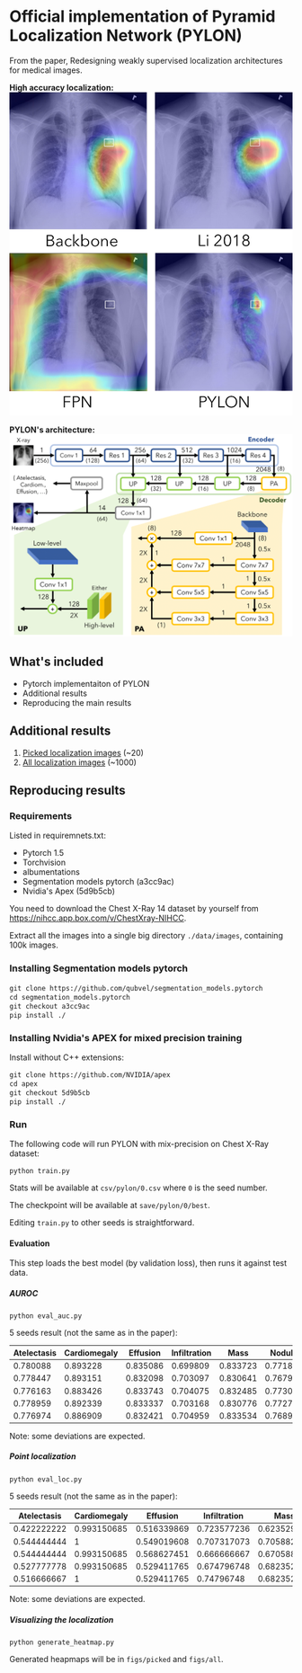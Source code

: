 # Official implementation of Pyramid Localization Network (PYLON)

From the paper, Redesigning weakly supervised localization architectures for medical images.

**High accuracy localization:**
![high accuracy localization](figs/example4_paper.jpg)

**PYLON's architecture:**
![PYLON architecture](figs/figure_pylonv2.png)

## What's included

- Pytorch implementaiton of PYLON
- Additional results
- Reproducing the main results

## Additional results

1. [Picked localization images](figs/picked) (~20)
2. [All localization images](figs/all) (~1000)

## Reproducing results

### Requirements

Listed in requiremnets.txt:

- Pytorch 1.5
- Torchvision
- albumentations
- Segmentation models pytorch (a3cc9ac) 
- Nvidia's Apex (5d9b5cb)

You need to download the Chest X-Ray 14 dataset by yourself from https://nihcc.app.box.com/v/ChestXray-NIHCC.

Extract all the images into a single big directory `./data/images`, containing 100k images.

### Installing Segmentation models pytorch

```
git clone https://github.com/qubvel/segmentation_models.pytorch
cd segmentation_models.pytorch
git checkout a3cc9ac
pip install ./
```

### Installing Nvidia's APEX for mixed precision training

Install without C++ extensions: 

```
git clone https://github.com/NVIDIA/apex
cd apex
git checkout 5d9b5cb
pip install ./
```

### Run

The following code will run PYLON with mix-precision on Chest X-Ray dataset:

```
python train.py
```

Stats will be available at `csv/pylon/0.csv` where `0` is the seed number. 

The checkpoint will be available at `save/pylon/0/best`.

Editing `train.py` to other seeds is straightforward. 

#### Evaluation

This step loads the best model (by validation loss), then runs it against test data.

##### AUROC

```
python eval_auc.py
```

5 seeds result (not the same as in the paper):

| Atelectasis | Cardiomegaly | Effusion | Infiltration | Mass     | Nodule   | Pneumonia | Pneumothorax | Consolidation | Edema    | Emphysema | Fibrosis | Pleural_Thickening | Hernia   | micro    | macro    |
|-------------|--------------|----------|--------------|----------|----------|-----------|--------------|---------------|----------|-----------|----------|--------------------|----------|----------|----------|
| 0.780088    | 0.893228     | 0.835086 | 0.699809     | 0.833723 | 0.771837 | 0.732016  | 0.867914     | 0.752056      | 0.847234 | 0.921745  | 0.828212 | 0.785553           | 0.907488 | 0.793997 | 0.818285 |
| 0.778447    | 0.893151     | 0.832098 | 0.703097     | 0.830641 | 0.767903 | 0.731814  | 0.867936     | 0.752685      | 0.843989 | 0.924267  | 0.816795 | 0.777356           | 0.927739 | 0.793159 | 0.817708 |
| 0.776163    | 0.883426     | 0.833743 | 0.704075     | 0.832485 | 0.773034 | 0.734233  | 0.860377     | 0.752025      | 0.842728 | 0.928601  | 0.819399 | 0.786997           | 0.892397 | 0.793158 | 0.815692 |
| 0.778959    | 0.892339     | 0.833337 | 0.703168     | 0.830776 | 0.772706 | 0.730481  | 0.874188     | 0.75519       | 0.851305 | 0.924492  | 0.821411 | 0.784953           | 0.903526 | 0.795038 | 0.818345 |
| 0.776974    | 0.886909     | 0.832421 | 0.704959     | 0.833534 | 0.768914 | 0.72921   | 0.866125     | 0.75236       | 0.846948 | 0.92791   | 0.825033 | 0.777413           | 0.92615  | 0.793579 | 0.818204 |

Note: some deviations are expected.

##### Point localization

```
python eval_loc.py
```

5 seeds result (not the same as in the paper):

| Atelectasis | Cardiomegaly | Effusion    | Infiltration | Mass        | Nodule      | Pneumonia   | Pneumothorax | micro       |
|-------------|--------------|-------------|--------------|-------------|-------------|-------------|--------------|-------------|
| 0.422222222 | 0.993150685  | 0.516339869 | 0.723577236  | 0.623529412 | 0.430379747 | 0.733333333 | 0.193877551  | 0.592479675 |
| 0.544444444 | 1            | 0.549019608 | 0.707317073  | 0.705882353 | 0.481012658 | 0.758333333 | 0.193877551  | 0.633130081 |
| 0.544444444 | 0.993150685  | 0.568627451 | 0.666666667  | 0.670588235 | 0.46835443  | 0.716666667 | 0.193877551  | 0.620934959 |
| 0.527777778 | 0.993150685  | 0.529411765 | 0.674796748  | 0.682352941 | 0.455696203 | 0.725       | 0.163265306  | 0.610772358 |
| 0.516666667 | 1            | 0.529411765 | 0.74796748   | 0.682352941 | 0.493670886 | 0.741666667 | 0.163265306  | 0.62398374  |

Note: some deviations are expected. 

##### Visualizing the localization

```
python generate_heatmap.py
```

Generated heapmaps will be in `figs/picked` and `figs/all`. 